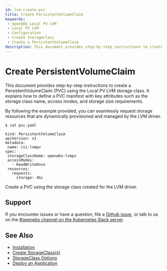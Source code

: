 ```yaml
---
id: lvm-create-pvc
title: Create PersistentVolumeClaim
keywords:
 - OpenEBS Local PV LVM
 - Local PV LVM
 - Configuration
 - Create StorageClass
 - Create a PersistentVolumeClaim
description: This document provides step-by-step instructions to create a PersistentVolumeClaim (PVC) using the Local PV LVM storage class. 
---
```


# Create PersistentVolumeClaim

This document provides step-by-step instructions to create a PersistentVolumeClaim (PVC) using the Local PV LVM storage class. It explains how to define a PVC manifest with key attributes such as the storage class name, access modes, and storage size requirements.

By following the example provided, you can seamlessly request storage resources that are dynamically provisioned and managed by the LVM driver.

 ```
 $ cat pvc.yaml

kind: PersistentVolumeClaim
apiVersion: v1
metadata:
  name: csi-lvmpv
spec:
  storageClassName: openebs-lvmpv
  accessModes:
    - ReadWriteOnce
  resources:
    requests:
      storage: 4Gi
 ```

 Create a PVC using the storage class created for the LVM driver.

 ## Support

If you encounter issues or have a question, file a [Github issue](https://github.com/openebs/openebs/issues/new), or talk to us on the [#openebs channel on the Kubernetes Slack server](https://kubernetes.slack.com/messages/openebs/).

## See Also

- [Installation](../lvm-installation.md)
- [Create StorageClass(s)](lvm-create-storageclass.md)
- [StorageClass Options](lvm-storageClass-options.md)
- [Deploy an Application](lvm-deployment.md)

